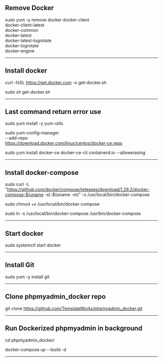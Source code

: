 ## Remove Docker

sudo yum -y remove docker docker-client \
                  docker-client-latest \
                  docker-common \
                  docker-latest \
                  docker-latest-logrotate \
                  docker-logrotate \
                  docker-engine

---

## Install docker

curl -fsSL https://get.docker.com -o get-docker.sh

sudo sh get-docker.sh

---

## Last command return error use

sudo yum install -y yum-utils

sudo yum-config-manager \
    --add-repo \
    https://download.docker.com/linux/centos/docker-ce.repo

sudo yum install docker-ce docker-ce-cli containerd.io --allowerasing

---

## Install docker-compose

sudo curl -L "https://github.com/docker/compose/releases/download/1.29.2/docker-compose-$(uname -s)-$(uname -m)" -o /usr/local/bin/docker-compose

sudo chmod +x /usr/local/bin/docker-compose

sudo ln -s /usr/local/bin/docker-compose /usr/bin/docker-compose

---

## Start docker

sudo systemctl start docker

---

## Install Git

sudo yum -y install git

---

## Clone phpmyadmin_docker repo

git clone https://github.com/TemplateWorks/phpmyadmin_docker.git

---

## Run Dockerized phpmyadmin in background

cd phpmyadmin_docker/

docker-compose up --build -d

---

